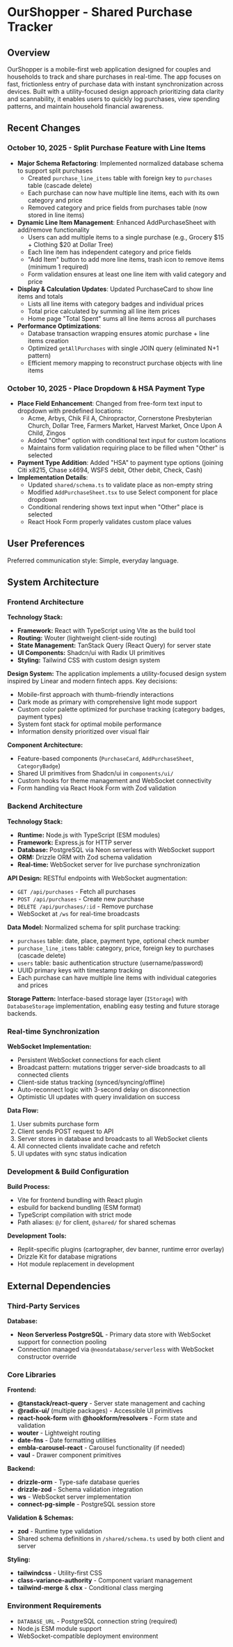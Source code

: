 # OurShopper - Shared Purchase Tracker

## Overview

OurShopper is a mobile-first web application designed for couples and households to track and share purchases in real-time. The app focuses on fast, frictionless entry of purchase data with instant synchronization across devices. Built with a utility-focused design approach prioritizing data clarity and scannability, it enables users to quickly log purchases, view spending patterns, and maintain household financial awareness.

## Recent Changes

### October 10, 2025 - Split Purchase Feature with Line Items
- **Major Schema Refactoring**: Implemented normalized database schema to support split purchases
  - Created `purchase_line_items` table with foreign key to `purchases` table (cascade delete)
  - Each purchase can now have multiple line items, each with its own category and price
  - Removed category and price fields from purchases table (now stored in line items)
- **Dynamic Line Item Management**: Enhanced AddPurchaseSheet with add/remove functionality
  - Users can add multiple items to a single purchase (e.g., Grocery $15 + Clothing $20 at Dollar Tree)
  - Each line item has independent category and price fields
  - "Add Item" button to add more line items, trash icon to remove items (minimum 1 required)
  - Form validation ensures at least one line item with valid category and price
- **Display & Calculation Updates**: Updated PurchaseCard to show line items and totals
  - Lists all line items with category badges and individual prices
  - Total price calculated by summing all line item prices
  - Home page "Total Spent" sums all line items across all purchases
- **Performance Optimizations**:
  - Database transaction wrapping ensures atomic purchase + line items creation
  - Optimized `getAllPurchases` with single JOIN query (eliminated N+1 pattern)
  - Efficient memory mapping to reconstruct purchase objects with line items

### October 10, 2025 - Place Dropdown & HSA Payment Type
- **Place Field Enhancement**: Changed from free-form text input to dropdown with predefined locations:
  - Acme, Arbys, Chik Fil A, Chiropractor, Cornerstone Presbyterian Church, Dollar Tree, Farmers Market, Harvest Market, Once Upon A Child, Zingos
  - Added "Other" option with conditional text input for custom locations
  - Maintains form validation requiring place to be filled when "Other" is selected
- **Payment Type Addition**: Added "HSA" to payment type options (joining Citi x8215, Chase x4694, WSFS debit, Other debit, Check, Cash)
- **Implementation Details**:
  - Updated `shared/schema.ts` to validate place as non-empty string
  - Modified `AddPurchaseSheet.tsx` to use Select component for place dropdown
  - Conditional rendering shows text input when "Other" place is selected
  - React Hook Form properly validates custom place values

## User Preferences

Preferred communication style: Simple, everyday language.

## System Architecture

### Frontend Architecture

**Technology Stack:**
- **Framework:** React with TypeScript using Vite as the build tool
- **Routing:** Wouter (lightweight client-side routing)
- **State Management:** TanStack Query (React Query) for server state
- **UI Components:** Shadcn/ui with Radix UI primitives
- **Styling:** Tailwind CSS with custom design system

**Design System:**
The application implements a utility-focused design system inspired by Linear and modern fintech apps. Key decisions:
- Mobile-first approach with thumb-friendly interactions
- Dark mode as primary with comprehensive light mode support
- Custom color palette optimized for purchase tracking (category badges, payment types)
- System font stack for optimal mobile performance
- Information density prioritized over visual flair

**Component Architecture:**
- Feature-based components (`PurchaseCard`, `AddPurchaseSheet`, `CategoryBadge`)
- Shared UI primitives from Shadcn/ui in `components/ui/`
- Custom hooks for theme management and WebSocket connectivity
- Form handling via React Hook Form with Zod validation

### Backend Architecture

**Technology Stack:**
- **Runtime:** Node.js with TypeScript (ESM modules)
- **Framework:** Express.js for HTTP server
- **Database:** PostgreSQL via Neon serverless with WebSocket support
- **ORM:** Drizzle ORM with Zod schema validation
- **Real-time:** WebSocket server for live purchase synchronization

**API Design:**
RESTful endpoints with WebSocket augmentation:
- `GET /api/purchases` - Fetch all purchases
- `POST /api/purchases` - Create new purchase
- `DELETE /api/purchases/:id` - Remove purchase
- WebSocket at `/ws` for real-time broadcasts

**Data Model:**
Normalized schema for split purchase tracking:
- `purchases` table: date, place, payment type, optional check number
- `purchase_line_items` table: category, price, foreign key to purchases (cascade delete)
- `users` table: basic authentication structure (username/password)
- UUID primary keys with timestamp tracking
- Each purchase can have multiple line items with individual categories and prices

**Storage Pattern:**
Interface-based storage layer (`IStorage`) with `DatabaseStorage` implementation, enabling easy testing and future storage backends.

### Real-time Synchronization

**WebSocket Implementation:**
- Persistent WebSocket connections for each client
- Broadcast pattern: mutations trigger server-side broadcasts to all connected clients
- Client-side status tracking (synced/syncing/offline)
- Auto-reconnect logic with 3-second delay on disconnection
- Optimistic UI updates with query invalidation on success

**Data Flow:**
1. User submits purchase form
2. Client sends POST request to API
3. Server stores in database and broadcasts to all WebSocket clients
4. All connected clients invalidate cache and refetch
5. UI updates with sync status indication

### Development & Build Configuration

**Build Process:**
- Vite for frontend bundling with React plugin
- esbuild for backend bundling (ESM format)
- TypeScript compilation with strict mode
- Path aliases: `@/` for client, `@shared/` for shared schemas

**Development Tools:**
- Replit-specific plugins (cartographer, dev banner, runtime error overlay)
- Drizzle Kit for database migrations
- Hot module replacement in development

## External Dependencies

### Third-Party Services

**Database:**
- **Neon Serverless PostgreSQL** - Primary data store with WebSocket support for connection pooling
- Connection managed via `@neondatabase/serverless` with WebSocket constructor override

### Core Libraries

**Frontend:**
- **@tanstack/react-query** - Server state management and caching
- **@radix-ui/** (multiple packages) - Accessible UI primitives
- **react-hook-form** with **@hookform/resolvers** - Form state and validation
- **wouter** - Lightweight routing
- **date-fns** - Date formatting utilities
- **embla-carousel-react** - Carousel functionality (if needed)
- **vaul** - Drawer component primitives

**Backend:**
- **drizzle-orm** - Type-safe database queries
- **drizzle-zod** - Schema validation integration
- **ws** - WebSocket server implementation
- **connect-pg-simple** - PostgreSQL session store

**Validation & Schemas:**
- **zod** - Runtime type validation
- Shared schema definitions in `/shared/schema.ts` used by both client and server

**Styling:**
- **tailwindcss** - Utility-first CSS
- **class-variance-authority** - Component variant management
- **tailwind-merge** & **clsx** - Conditional class merging

### Environment Requirements

- `DATABASE_URL` - PostgreSQL connection string (required)
- Node.js ESM module support
- WebSocket-compatible deployment environment